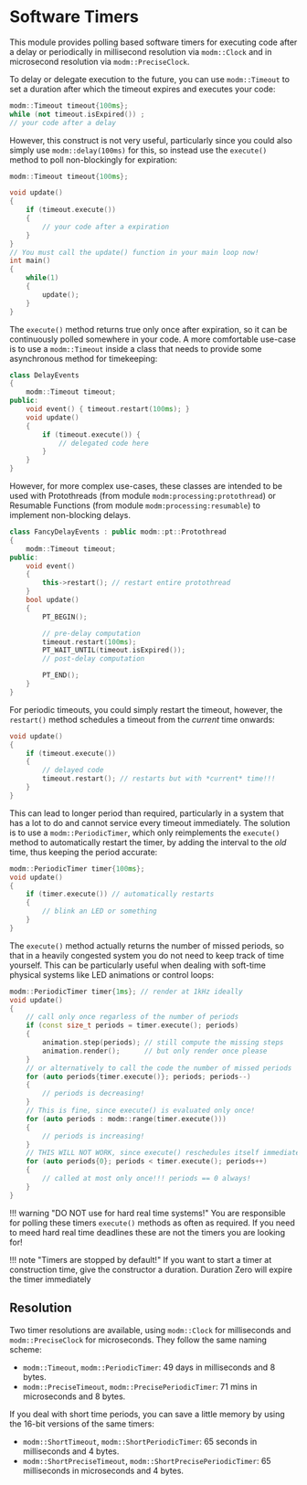 # Software Timers

This module provides polling based software timers for executing code after a
delay or periodically in millisecond resolution via `modm::Clock` and in
microsecond resolution via `modm::PreciseClock`.

To delay or delegate execution to the future, you can use `modm::Timeout` to set
a duration after which the timeout expires and executes your code:

```cpp
modm::Timeout timeout{100ms};
while (not timeout.isExpired()) ;
// your code after a delay
```

However, this construct is not very useful, particularly since you could also
simply use `modm::delay(100ms)` for this, so instead use the `execute()`
method to poll non-blockingly for expiration:

```cpp
modm::Timeout timeout{100ms};

void update()
{
    if (timeout.execute())
    {
        // your code after a expiration
    }
}
// You must call the update() function in your main loop now!
int main()
{
    while(1)
    {
        update();
    }
}
```

The `execute()` method returns true only once after expiration, so it can be
continuously polled somewhere in your code. A more comfortable use-case is to
use a `modm::Timeout` inside a class that needs to provide some asynchronous
method for timekeeping:

```cpp
class DelayEvents
{
    modm::Timeout timeout;
public:
    void event() { timeout.restart(100ms); }
    void update()
    {
        if (timeout.execute()) {
            // delegated code here
        }
    }
}
```

However, for more complex use-cases, these classes are intended to be used with
Protothreads (from module `modm:processing:protothread`) or Resumable Functions
(from module `modm:processing:resumable`) to implement non-blocking delays.

```cpp
class FancyDelayEvents : public modm::pt::Protothread
{
    modm::Timeout timeout;
public:
    void event()
    {
        this->restart(); // restart entire protothread
    }
    bool update()
    {
        PT_BEGIN();

        // pre-delay computation
        timeout.restart(100ms);
        PT_WAIT_UNTIL(timeout.isExpired());
        // post-delay computation

        PT_END();
    }
}
```

For periodic timeouts, you could simply restart the timeout, however, the
`restart()` method schedules a timeout from the *current* time onwards:

```cpp
void update()
{
    if (timeout.execute())
    {
        // delayed code
        timeout.restart(); // restarts but with *current* time!!!
    }
}

```

This can lead to longer period than required, particularly in a system that has
a lot to do and cannot service every timeout immediately. The solution is to use
a `modm::PeriodicTimer`, which only reimplements the `execute()` method to
automatically restart the timer, by adding the interval to the *old* time, thus
keeping the period accurate:

```cpp
modm::PeriodicTimer timer{100ms};
void update()
{
    if (timer.execute()) // automatically restarts
    {
        // blink an LED or something
    }
}
```

The `execute()` method actually returns the number of missed periods, so that in
a heavily congested system you do not need to keep track of time yourself. This
can be particularly useful when dealing with soft-time physical systems like LED
animations or control loops:

```cpp
modm::PeriodicTimer timer{1ms}; // render at 1kHz ideally
void update()
{
    // call only once regarless of the number of periods
    if (const size_t periods = timer.execute(); periods)
    {
        animation.step(periods); // still compute the missing steps
        animation.render();      // but only render once please
    }
    // or alternatively to call the code the number of missed periods
    for (auto periods{timer.execute()}; periods; periods--)
    {
        // periods is decreasing!
    }
    // This is fine, since execute() is evaluated only once!
    for (auto periods : modm::range(timer.execute()))
    {
        // periods is increasing!
    }
    // THIS WILL NOT WORK, since execute() reschedules itself immediately!
    for (auto periods{0}; periods < timer.execute(); periods++)
    {
        // called at most only once!!! periods == 0 always!
    }
}
```

!!! warning "DO NOT use for hard real time systems!"
    You are responsible for polling these timers `execute()` methods as often as
    required. If you need to meed hard real time deadlines these are not the
    timers you are looking for!

!!! note "Timers are stopped by default!"
    If you want to start a timer at construction time, give the constructor a
    duration. Duration Zero will expire the timer immediately

## Resolution

Two timer resolutions are available, using `modm::Clock` for milliseconds and
`modm::PreciseClock` for microseconds. They follow the same naming scheme:

- `modm::Timeout`, `modm::PeriodicTimer`: 49 days in milliseconds and 8 bytes.
- `modm::PreciseTimeout`, `modm::PrecisePeriodicTimer`: 71 mins in microseconds
  and 8 bytes.

If you deal with short time periods, you can save a little memory by using the
16-bit versions of the same timers:

- `modm::ShortTimeout`, `modm::ShortPeriodicTimer`: 65 seconds in milliseconds
  and 4 bytes.
- `modm::ShortPreciseTimeout`, `modm::ShortPrecisePeriodicTimer`: 65
  milliseconds in microseconds and 4 bytes.


